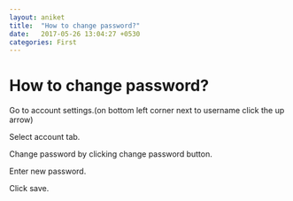```yaml
---
layout: aniket
title:  "How to change password?"
date:   2017-05-26 13:04:27 +0530
categories: First
---
```


# How to change password?

Go to account settings.(on bottom left corner next to username click the up arrow)

Select account tab.

Change password by clicking change password button.

Enter new password.

Click save.
